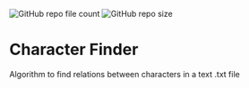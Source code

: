 ![GitHub repo file count](https://img.shields.io/github/directory-file-count/IParraMartin/APA-Automatic-Praat-Analyzer)
![GitHub repo size](https://img.shields.io/github/repo-size/IParraMartin/APA-Automatic-Praat-Analyzer?color=red)

# Character Finder
Algorithm to find relations between characters in a text .txt file
